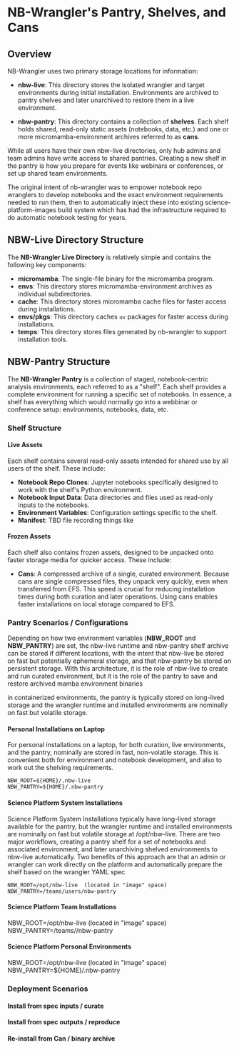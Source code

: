 # NB-Wrangler's Pantry, Shelves, and Cans

## Overview

NB-Wrangler uses two primary storage locations for information:

- **nbw-live**: This directory stores the isolated wrangler and target
    environments during initial installation.  Environments are
    archived to pantry shelves and later unarchived to restore them in
    a live environment.

- **nbw-pantry**: This directory contains a collection of
    **shelves**. Each shelf holds shared, read-only static assets
    (notebooks, data, etc.) and one or more micromamba-environment
    archives referred to as **cans**.

While all users have their own nbw-live directories, only hub admins
and team admins have write access to shared pantries. Creating a new
shelf in the pantry is how you prepare for events like webinars or
conferences, or set up shared team environments.

The original intent of nb-wrangler was to empower notebook repo
wranglers to develop notebooks and the exact environment requirements
needed to run them, then to automatically inject these into existing
science-platform-images build system which has had the infrastructure
required to do automatic notebook testing for years.

## NBW-Live Directory Structure

The **NB-Wrangler Live Directory** is relatively simple and contains the following key components:

- **micromamba**: The single-file binary for the micromamba program.
- **envs**:  This directory stores micromamba-environment archives as individual subdirectories.
- **cache**:  This directory stores micromamba cache files for faster access during installations.
- **envs/pkgs**: This directory caches `uv` packages for faster access during installations.
- **temps**: This directory stores files generated by nb-wrangler to support installation tools.

## NBW-Pantry Structure

The **NB-Wrangler Pantry** is a collection of staged, notebook-centric
analysis environments, each referred to as a "shelf".  Each shelf
provides a complete environment for running a specific set of
notebooks. In essence, a shelf has everything which would normally go
into a webbinar or conference setup: environments, notebooks, data,
etc.

### Shelf Structure

#### Live Assets

Each shelf contains several read-only assets intended for shared use by all users of the shelf. These include:

- **Notebook Repo Clones**: Jupyter notebooks specifically designed to work with the shelf's Python environment.
- **Notebook Input Data**: Data directories and files used as read-only inputs to the notebooks.
- **Environment Variables**: Configuration settings specific to the shelf.
- **Manifest**: TBD file recording things like

#### Frozen Assets

Each shelf also contains frozen assets, designed to be unpacked onto faster storage media for quicker access. These include:

- **Cans**: A compressed archive of a single, curated environment.
    Because cans are single compressed files, they unpack very
    quickly, even when transferred from EFS.  This speed is crucial
    for reducing installation times during both curation and later
    operations. Using cans enables faster installations on local
    storage compared to EFS.

### Pantry Scenarios / Configurations

Depending on how two environment variables (**NBW_ROOT** and
**NBW_PANTRY**) are set, the nbw-live runtime and nbw-pantry shelf
archive can be stored if different locations,  with the intent that
nbw-live be stored on fast but potentially ephemeral storage,  and
that nbw-pantry be stored on persistent storage.  With this architecture,
it is the role of nbw-live to create and run curated environment,
but it is the role of the pantry to save and restore archived mamba
environment binaries

in containerized environments, the pantry is
typically stored on long-lived storage and the wrangler runtime and
installed environments are nominally on fast but volatile storage.

#### Personal Installations on Laptop

For personal installations on a laptop, for both curation, live environments, and the pantry, nominally are 
stored in fast,  non-volatile storage. This is convenient both for environment and notebook development,
and also to work out the shelving requirements.

```/bin/bash
NBW_ROOT=${HOME}/.nbw-live
NBW_PANTRY=${HOME}/.nbw-pantry
```

#### Science Platform System Installations

Science Platform System Installations typically have long-lived storage available for the pantry, but 
the wrangler runtime and installed environments are nominally on fast but volatile storage at /opt/nbw-live.
There are two major workflows, creating a pantry shelf for a set of notebooks and associated environment,
and later unarchiving shelved environments to nbw-live automatically. Two benefits of this approach are
that an admin or wrangler can work directly on the platform and automatically prepare the shelf based on
the wrangler YAML spec

```/bin/bash
NBW_ROOT=/opt/nbw-live  (located in "image" space)
NBW_PANTRY=/teams/users/nbw-pantry
```

#### Science Platform Team Installations

NBW_ROOT=/opt/nbw-live  (located in "image" space)
NBW_PANTRY=/teams/<your-team>/nbw-pantry

#### Science Platform Personal Environments

NBW_ROOT=/opt/nbw-live  (located in "image" space)
NBW_PANTRY=${HOME}/.nbw-pantry


### Deployment Scenarios

#### Install from spec inputs / curate

#### Install from spec outputs / reproduce

#### Re-install from Can / binary archive